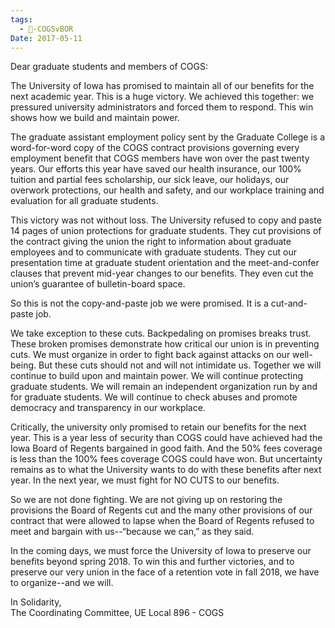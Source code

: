 ```yaml
---
tags:
  - 🥊-COGSvBOR
Date: 2017-05-11
---
```

Dear graduate students and members of COGS:

The University of Iowa has promised to maintain all of our benefits for the next academic year. This is a huge victory. We achieved this together: we pressured university administrators and forced them to respond. This win shows how we build and maintain power.

The graduate assistant employment policy sent by the Graduate College is a word-for-word copy of the COGS contract provisions governing every employment benefit that COGS members have won over the past twenty years. Our efforts this year have saved our health insurance, our 100% tuition and partial fees scholarship, our sick leave, our holidays, our overwork protections, our health and safety, and our workplace training and evaluation for all graduate students.

This victory was not without loss. The University refused to copy and paste 14 pages of union protections for graduate students. They cut provisions of the contract giving the union the right to information about graduate employees and to communicate with graduate students. They cut our presentation time at graduate student orientation and the meet-and-confer clauses that prevent mid-year changes to our benefits. They even cut the union’s guarantee of bulletin-board space.

So this is not the copy-and-paste job we were promised. It is a cut-and-paste job.

We take exception to these cuts. Backpedaling on promises breaks trust. These broken promises demonstrate how critical our union is in preventing cuts. We must organize in order to fight back against attacks on our well-being. But these cuts should not and will not intimidate us. Together we will continue to build upon and maintain power. We will continue protecting graduate students. We will remain an independent organization run by and for graduate students. We will continue to check abuses and promote democracy and transparency in our workplace.

Critically, the university only promised to retain our benefits for the next year. This is a year less of security than COGS could have achieved had the Iowa Board of Regents bargained in good faith. And the 50% fees coverage is less than the 100% fees coverage COGS could have won. But uncertainty remains as to what the University wants to do with these benefits after next year. In the next year, we must fight for NO CUTS to our benefits.

So we are not done fighting. We are not giving up on restoring the provisions the Board of Regents cut and the many other provisions of our contract that were allowed to lapse when the Board of Regents refused to meet and bargain with us--“because we can,” as they said.

In the coming days, we must force the University of Iowa to preserve our benefits beyond spring 2018. To win this and further victories, and to preserve our very union in the face of a retention vote in fall 2018, we have to organize--and we will.

In Solidarity,  
The Coordinating Committee, UE Local 896 - COGS